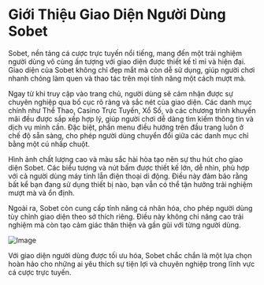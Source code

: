 # Giới Thiệu Giao Diện Người Dùng Sobet

Sobet, nền tảng cá cược trực tuyến nổi tiếng, mang đến một trải nghiệm người dùng vô cùng ấn tượng với giao diện được thiết kế tỉ mỉ và hiện đại. Giao diện của Sobet không chỉ đẹp mắt mà còn dễ sử dụng, giúp người chơi nhanh chóng làm quen và thao tác trên mọi tính năng một cách mượt mà.

Ngay từ khi truy cập vào trang chủ, người dùng sẽ cảm nhận được sự chuyên nghiệp qua bố cục rõ ràng và sắc nét của giao diện. Các danh mục chính như Thể Thao, Casino Trực Tuyến, Xổ Số, và các chương trình khuyến mãi đều được sắp xếp hợp lý, giúp người chơi dễ dàng tìm kiếm thông tin và dịch vụ mình cần. Đặc biệt, phần menu điều hướng trên đầu trang luôn ở chế độ sẵn sàng, cho phép người dùng chuyển đổi giữa các danh mục chỉ bằng một cú nhấp chuột.

Hình ảnh chất lượng cao và màu sắc hài hòa tạo nên sự thu hút cho giao diện Sobet. Các biểu tượng và nút bấm được thiết kế lớn, dễ nhìn, phù hợp với cả người dùng máy tính lẫn điện thoại di động. Điều này đảm bảo rằng bất kể bạn đang sử dụng thiết bị nào, bạn vẫn có thể tận hưởng trải nghiệm mượt mà và ổn định.

Ngoài ra, Sobet còn cung cấp tính năng cá nhân hóa, cho phép người dùng tùy chỉnh giao diện theo sở thích riêng. Điều này không chỉ nâng cao trải nghiệm mà còn tạo cảm giác thân thiện và gần gũi với từng người dùng.

![Image](https://github.com/user-attachments/assets/bd51ea9f-0666-407b-a7a7-98ead6de688c)

Với giao diện người dùng được tối ưu hóa, Sobet chắc chắn là một lựa chọn hoàn hảo cho những ai yêu thích sự tiện lợi và chuyên nghiệp trong lĩnh vực cá cược trực tuyến.